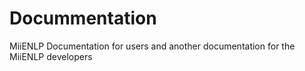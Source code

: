 # Docummentation
MiiENLP Documentation for users and another documentation for the MiiENLP developers
